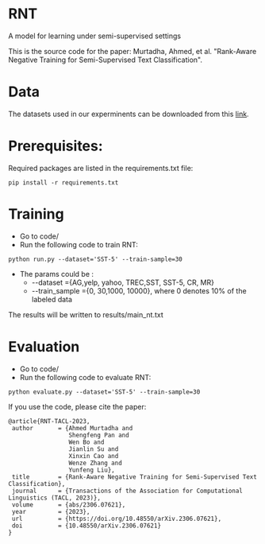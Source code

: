  
 # RNT 
 A model  for learning under semi-supervised settings
 
 This is the source code for the paper: Murtadha, Ahmed, et al. "Rank-Aware Negative Training for Semi-Supervised Text Classification". 

# Data



The datasets used in our experminents can be downloaded from this [link](https://drive.google.com/file/d/1NYm5CVXK7vqn-Nf8rnin-4iAxWeJcKVv/view?usp=sharing). 

# Prerequisites:
Required packages are listed in the requirements.txt file:

```
pip install -r requirements.txt
```
# Training

*  Go to code/         
*  Run the following code to train RNT:
```
python run.py --dataset='SST-5' --train-sample=30
```

- The params could be :
    - --dataset =\{AG,yelp, yahoo, TREC,SST, SST-5, CR, MR\}
    - --train_sample ={0, 30,1000, 10000}, where 0 denotes 10% of the labeled data

The results will be written to results/main_nt.txt

# Evaluation

*  Go to code/         
*  Run the following code to evaluate RNT:
```
python evaluate.py --dataset='SST-5' --train-sample=30
```


If you use the code,  please cite the paper: 
 ```
@article{RNT-TACL-2023,
  author       = {Ahmed Murtadha and
                  Shengfeng Pan and
                  Wen Bo and
                  Jianlin Su and
                  Xinxin Cao and
                  Wenze Zhang and
                  Yunfeng Liu},
  title        = {Rank-Aware Negative Training for Semi-Supervised Text Classification},
  journal      = {Transactions of the Association for Computational Linguistics (TACL, 2023)},
  volume       = {abs/2306.07621},
  year         = {2023},
  url          = {https://doi.org/10.48550/arXiv.2306.07621},
  doi          = {10.48550/arXiv.2306.07621}
}
```
 
